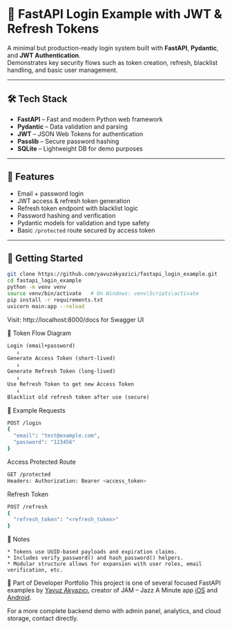 # 🔐 FastAPI Login Example with JWT & Refresh Tokens

A minimal but production-ready login system built with **FastAPI**, **Pydantic**, and **JWT Authentication**.  
Demonstrates key security flows such as token creation, refresh, blacklist handling, and basic user management.

---

## 🛠 Tech Stack

- **FastAPI** – Fast and modern Python web framework
- **Pydantic** – Data validation and parsing
- **JWT** – JSON Web Tokens for authentication
- **Passlib** – Secure password hashing
- **SQLite** – Lightweight DB for demo purposes

---

## 📂 Features

- Email + password login
- JWT access & refresh token generation
- Refresh token endpoint with blacklist logic
- Password hashing and verification
- Pydantic models for validation and type safety
- Basic `/protected` route secured by access token

---

## 🚀 Getting Started

```bash
git clone https://github.com/yavuzakyazici/fastapi_login_example.git
cd fastapi_login_example
python -m venv venv
source venv/bin/activate   # On Windows: venv\Scripts\activate
pip install -r requirements.txt
uvicorn main:app --reload
```
Visit: http://localhost:8000/docs for Swagger UI

🔁 Token Flow Diagram

```txt
Login (email+password)
   ↓
Generate Access Token (short-lived)
   ↓
Generate Refresh Token (long-lived)
   ↓
Use Refresh Token to get new Access Token
   ↓
Blacklist old refresh token after use (secure)
```

🧪 Example Requests
```bash
POST /login
{
  "email": "test@example.com",
  "password": "123456"
}
```

Access Protected Route
```bash
GET /protected
Headers: Authorization: Bearer <access_token>
```

Refresh Token
```bash
POST /refresh
{
  "refresh_token": "<refresh_token>"
}
```

📎 Notes
```list
* Tokens use UUID-based payloads and expiration claims.
* Includes verify_password() and hash_password() helpers.
* Modular structure allows for expansion with user roles, email verification, etc.
```

📁 Part of Developer Portfolio
This project is one of several focused FastAPI examples by [Yavuz Akyazıcı](https://github.com/yavuzakyazici), creator of JAM – Jazz A Minute app [iOS](https://apps.apple.com/app/j-a-m/id6504705021) and [Android](https://play.google.com/store/apps/details?id=com.jazzaminute).

For a more complete backend demo with admin panel, analytics, and cloud storage, contact directly.


